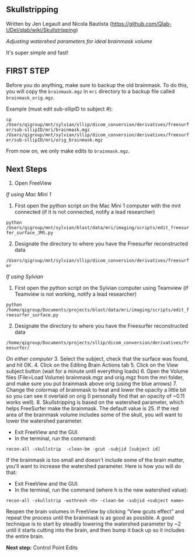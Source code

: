 ## Skullstripping
Written by Jen Legault and Nicola Bautista (https://github.com/Qlab-UDel/qlab/wiki/Skullstripping)

*Adjusting watershed parameters for ideal brainmask volume*

It's super simple and fast!

## FIRST STEP
Before you do anything, make sure to backup the old brainmask. To do this, you will copy the `brainmask.mgz` in `mri` directory to a backup file called `brainmask_orig.mgz`. 

Example (must edit sub-sllipID to subject #):

```cp /Users/qigroup/mnt/sylvian/sllip/dicom_conversion/derivatives/freesurfer/sub-sllipID/mri/brainmask.mgz /Users/qigroup/mnt/sylvian/sllip/dicom_conversion/derivatives/freesurfer/sub-sllipID/mri/orig_brainmask.mgz```

From now on, we only make edits to `brainmask.mgz`. 

## Next Steps
1. Open FreeView

*If using Mac Mini 1*
1. First open the python script on the Mac Mini 1 computer with the mnt connected (if it is not connected, notify a lead researcher)

```python /Users/qigroup/mnt/sylvian/blast/data/mri/imaging/scripts/edit_freesurfer_surface_JMS.py```

2. Designate the directory to where you have the Freesurfer reconstructed data

```/Users/qigroup/mnt/sylvian/sllip/dicom_conversion/derivatives/freesurfer```

*If using Sylvian*
1. First open the python script on the Sylvian computer using Teamview (if Teamview is not working, notify a lead researcher)

```python /home/qigroup/Documents/projects/blast/data/mri/imaging/scripts/edit_freesurfer_surface.py```

2. Designate the directory to where you have the Freesurfer reconstructed data

```/home/qigroup/Documents/projects/sllip/dicom_conversion/derivatives/freesurfer/```

*On either computer*
3. Select the subject, check that the surface was found, and hit OK.
4. Click on the Editing Brain Actions tab
5. Click on the View subject button (wait for a minute until everything loads)
6. Open the Volume files (File>Load Volume) brainmask.mgz and orig.mgz from the mri folder, and make sure you put brainmask above orig (using the blue arrows)
7. Change the colormap of brainmask to heat and lower the opacity a little bit so you can see it overlaid on orig (I personally find that an opacity of ~0.11 works well). 
8. Skullstripping is based on the watershed parameter, which helps FreeSurfer make the brainmask. The default value is 25. If the red area of the brainmask volume includes some of the skull, you will want to lower the watershed parameter. 
  - Exit FreeView and the GUI. 
  - In the terminal, run the command:
```
recon-all -skullstrip  -clean-bm -gcut -subjid [subject id]
```
If the brainmask is too small and doesn't include some of the brain matter, you'll want to increase the watershed parameter. Here is how you will do that:
  - Exit FreeView and the GUI. 
  - In the terminal, run the command (where h is the new watershed value):
```
recon-all -skullstrip -wsthresh <h> -clean-bm -subjid <subject name>
```

Reopen the brain volumes in FreeView by clicking “View gcuts effect” and repeat the process until the brainmask is as good as possible. A good technique is to start by steadily lowering the watershed parameter by ~2 until it starts cutting into the brain, and then bump it back up so it includes the entire brain.

**Next step:** Control Point Edits
